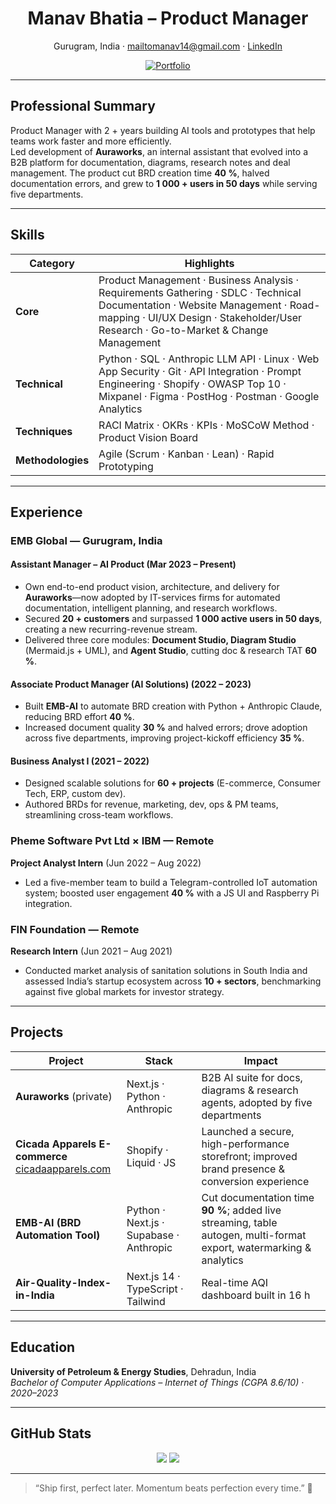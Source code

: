 <h1 align="center">Manav Bhatia – Product Manager</h1>
<p align="center">
  Gurugram, India · <a href="mailto:mailtomanav14@gmail.com">mailtomanav14@gmail.com</a> · <a href="https://linkedin.com/in/bettercallmanav">LinkedIn</a>
</p>

<p align="center">
  <a href="https://cicadaapparels.com" target="_blank">
    <img alt="Portfolio" src="https://img.shields.io/badge/Portfolio-Live-blue?style=for-the-badge">
  </a>
</p>

---

## Professional Summary
Product Manager with 2 + years building AI tools and prototypes that help teams work faster and more efficiently.  
Led development of **Auraworks**, an internal assistant that evolved into a B2B platform for documentation, diagrams, research notes and deal management. The product cut BRD creation time **40 %**, halved documentation errors, and grew to **1 000 + users in 50 days** while serving five departments.

---

## Skills
| Category | Highlights |
| -------- | ---------- |
| **Core** | Product Management · Business Analysis · Requirements Gathering · SDLC · Technical Documentation · Website Management · Road-mapping · UI/UX Design · Stakeholder/User Research · Go-to-Market & Change Management |
| **Technical** | Python · SQL · Anthropic LLM API · Linux · Web App Security · Git · API Integration · Prompt Engineering · Shopify · OWASP Top 10 · Mixpanel · Figma · PostHog · Postman · Google Analytics |
| **Techniques** | RACI Matrix · OKRs · KPIs · MoSCoW Method · Product Vision Board |
| **Methodologies** | Agile (Scrum · Kanban · Lean) · Rapid Prototyping |

---

## Experience

### EMB Global — Gurugram, India  
#### Assistant Manager – AI Product (Mar 2023 – Present)
- Own end-to-end product vision, architecture, and delivery for **Auraworks**—now adopted by IT-services firms for automated documentation, intelligent planning, and research workflows.  
- Secured **20 + customers** and surpassed **1 000 active users in 50 days**, creating a new recurring-revenue stream.  
- Delivered three core modules: **Document Studio, Diagram Studio** (Mermaid.js + UML), and **Agent Studio**, cutting doc & research TAT **60 %**.

#### Associate Product Manager (AI Solutions) (2022 – 2023)
- Built **EMB-AI** to automate BRD creation with Python + Anthropic Claude, reducing BRD effort **40 %**.  
- Increased document quality **30 %** and halved errors; drove adoption across five departments, improving project-kickoff efficiency **35 %**.

#### Business Analyst I (2021 – 2022)
- Designed scalable solutions for **60 + projects** (E-commerce, Consumer Tech, ERP, custom dev).  
- Authored BRDs for revenue, marketing, dev, ops & PM teams, streamlining cross-team workflows.

### Pheme Software Pvt Ltd × IBM — Remote  
**Project Analyst Intern** (Jun 2022 – Aug 2022)  
- Led a five-member team to build a Telegram-controlled IoT automation system; boosted user engagement **40 %** with a JS UI and Raspberry Pi integration.

### FIN Foundation — Remote  
**Research Intern** (Jun 2021 – Aug 2021)  
- Conducted market analysis of sanitation solutions in South India and assessed India’s startup ecosystem across **10 + sectors**, benchmarking against five global markets for investor strategy.

---

## Projects

| Project | Stack | Impact |
| ------- | ----- | ------ |
| **Auraworks** (private) | Next.js · Python · Anthropic | B2B AI suite for docs, diagrams & research agents, adopted by five departments |
| **Cicada Apparels E-commerce** <br> <a href="https://cicadaapparels.com">cicadaapparels.com</a> | Shopify · Liquid · JS | Launched a secure, high-performance storefront; improved brand presence & conversion experience |
| **EMB-AI (BRD Automation Tool)** | Python · Next.js · Supabase · Anthropic | Cut documentation time **90 %**; added live streaming, table autogen, multi-format export, watermarking & analytics |
| **Air-Quality-Index-in-India** | Next.js 14 · TypeScript · Tailwind | Real-time AQI dashboard built in 16 h |

---

## Education
**University of Petroleum & Energy Studies**, Dehradun, India  
_Bachelor of Computer Applications – Internet of Things (CGPA 8.6/10) · 2020–2023_

---

## GitHub Stats
<p align="center">
  <img src="https://github-readme-stats.vercel.app/api?username=bettercallmanav&show_icons=true&hide=issues&rank_icon=github" />
  <img src="https://github-readme-streak-stats.herokuapp.com/?user=bettercallmanav" />
</p>

---

> “Ship first, perfect later. Momentum beats perfection every time.” 🚀

